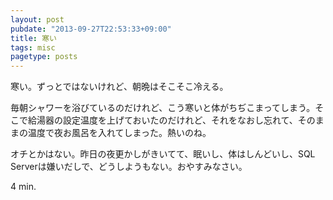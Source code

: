 ```yaml
---
layout: post
pubdate: "2013-09-27T22:53:33+09:00"
title: 寒い
tags: misc
pagetype: posts
---
```

寒い。ずっとではないけれど、朝晩はそこそこ冷える。

毎朝シャワーを浴びているのだけれど、こう寒いと体がちぢこまってしまう。そこで給湯器の設定温度を上げておいたのだけれど、それをなおし忘れて、そのままの温度で夜お風呂を入れてしまった。熱いのね。

オチとかはない。昨日の夜更かしがきいてて、眠いし、体はしんどいし、SQL Serverは嫌いだしで、どうしようもない。おやすみなさい。

4 min.

